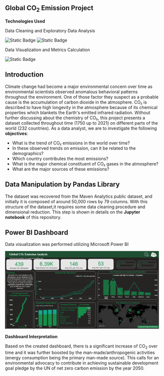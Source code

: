 <h2>Global CO<sub>2</sub> Emission Project</h2>

**Technologies Used**

Data Cleaning and Exploratory Data Analysis

![Static Badge](https://img.shields.io/badge/Python-%233776AB?style=flat-square&logo=python&logoColor=%23F0E442)
![Static Badge](https://img.shields.io/badge/Pandas-%233776AB?style=flat-square&logo=pandas&logoColor=%23150458)

Data Visualization and Metrics Calculation

![Static Badge](https://img.shields.io/badge/Power%20BI-%233776AB?style=flat-square&logo=powerbi&logoColor=%23F2C811)

<h2>Introduction</h2>
<p>Climate change had become a major environmental concern over time as environmental scientists
observed anomalous behavioral patterns throughout the environment. One of those factor they suspect as a probable cause is the accumulation of carbon dioxide in the atmosphere. CO₂ is described to have high longevity in the atmosphere because of its chemical properties which blankets the Earth's emitted infrared
radiation. Without further discussing about the chemistry of CO₂, this project presents a dataset collected
throughout time (1750 up to 2021) on different parts of the world (232 countries). As a data analyst, we
are to investigate the following <b>objectives</b>:</p>

<ul>
<li>What is the trend of CO₂ emissions in the world over time?</li>
<li>In these observed trends on emission, can it be related to the demographics? </li>
<li>Which country contributes the most emissions? </li>
<li>What is the major chemical constituent of CO₂ gases in the atmosphere? </li>
<li>What are the major sources of these emissions? </li>
</ul>

<h2>Data Manipulation by Pandas Library</h2>
<p>The dataset was recovered from the Maven Analytics public dataset, and initially it
is composed of around 50,000 rows by 79 columns. With this structure of the dataset,it requires  some data cleaning procedure and dimensional reduction. This step is shown in details on the <b>Jupyter notebook</b> of this repository.</p>

<h2>Power BI Dashboard</h2>
<p>Data visualization was performed utilizing Microsoft Power BI</p>

![alt text](dashboard.png)

**Dashboard Interpretation**
<p>Based on the created dashboard, there is a significant increase of CO<sub>2</sub> over time and it was further boosted by the man-made/anthropogenic activities (energy consumption being the primary man-made source). This calls for an environmental advocacy to contribute in achieving sustainable development goal pledge by the UN of net zero carbon emission by the year 2050.</p>
